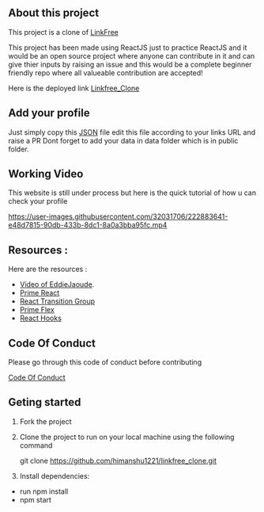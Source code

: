 ## About this project

This project is a clone of [LinkFree](https://linkfree.eddiehub.io)

This project has been made using ReactJS just to practice ReactJS and it would be an open source project where anyone can contribute in it and can give thier inputs by raising an issue and this would be a complete beginner friendly repo where all valueable contribution are accepted!

Here is the deployed link [Linkfree_Clone](https://linkfree-clone.vercel.app/)


## Add your profile
Just simply copy this [JSON](https://github.com/himanshu1221/linkfree_clone/blob/master/public/data/himanshu1221.json) file edit this file according to  your links URL and raise a PR
Dont forget to add your data in data folder which is in public folder. 

## Working Video
This website is still under process but here is the quick tutorial of how u can check your profile 

https://user-images.githubusercontent.com/32031706/222883641-e48d7815-90db-433b-8dc1-8a0a3bba95fc.mp4


## Resources :

Here are the resources :

- [Video of EddieJaoude](https://www.youtube.com/watch?v=Jorl_vcp-Ew&list=LL&index=1&ab_channel=EddieJaoude).
- [Prime React](https://primereact.org/installation/)
- [React Transition Group](https://www.npmjs.com/package/react-transition-group)
- [Prime Flex](https://www.primefaces.org/primeflex/)
- [React Hooks](https://reactjs.org/docs/hooks-intro.html)

## Code Of Conduct 
Please go through this code of conduct before contributing

[Code Of Conduct](https://github.com/himanshu1221/linkfree_clone/blob/master/CODE_OF_CONDUCT.md)

## Geting started

1. Fork the project

2. Clone the project to run on your local machine using the following command

   git clone https://github.com/himanshu1221/linkfree_clone.git

3. Install dependencies:
  - run npm install
  - npm start 




